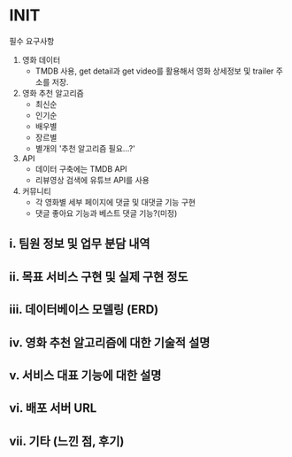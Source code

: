 # INIT
필수 요구사항
1. 영화 데이터
   * TMDB 사용, get detail과 get video를 활용해서 영화 상세정보 및 trailer 주소를 저장.
2. 영화 추천 알고리즘 
   * 최신순
   * 인기순
   * 배우별
   * 장르별
   * 별개의 '추천 알고리즘 필요...?'
3. API
   * 데이터 구축에는 TMDB API
   * 리뷰영상 검색에 유튜브 API를 사용
4. 커뮤니티
   * 각 영화별 세부 페이지에 댓글 및 대댓글 기능 구현
   * 댓글 좋아요 기능과 베스트 댓글 기능?(미정)


## i. 팀원 정보 및 업무 분담 내역
## ii. 목표 서비스 구현 및 실제 구현 정도
## iii. 데이터베이스 모델링 (ERD)
## iv. 영화 추천 알고리즘에 대한 기술적 설명
## v. 서비스 대표 기능에 대한 설명
## vi. 배포 서버 URL
## vii. 기타 (느낀 점, 후기)
